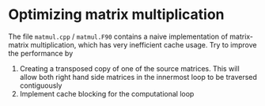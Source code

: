 # Optimizing matrix multiplication

The file `matmul.cpp` / `matmul.F90` contains a naive implementation of matrix-matrix 
multiplication, which has very inefficient cache usage. Try to improve the performance by

 1. Creating a transposed copy of one of the source matrices. This will allow both right hand
    side matrices in the innermost loop to be traversed contiguously
 2. Implement cache blocking for the computational loop
